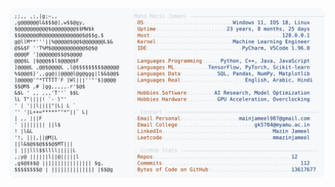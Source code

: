<picture>
  <source srcset="https://raw.githubusercontent.com/mmazinjameel/mmazinjameel/main/dark_mode.svg?v=1753850081" media="(prefers-color-scheme: dark)">
  <img src="https://raw.githubusercontent.com/mmazinjameel/mmazinjameel/main/light_mode.svg?v=1753850081">
</picture>
